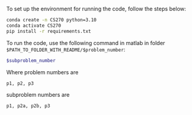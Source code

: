To set up the environment for running the code, follow the steps below:
```bash
conda create -n CS270 python=3.10
conda activate CS270
pip install -r requirements.txt
```

To run the code, use the following command in matlab in folder `$PATH_TO_FOLDER_WITH_README/$problem_number`:
```bash
$subproblem_number
```

Where problem numbers are
```bash
p1, p2, p3
```

subproblem numbers are
```bash
p1, p2a, p2b, p3
```
